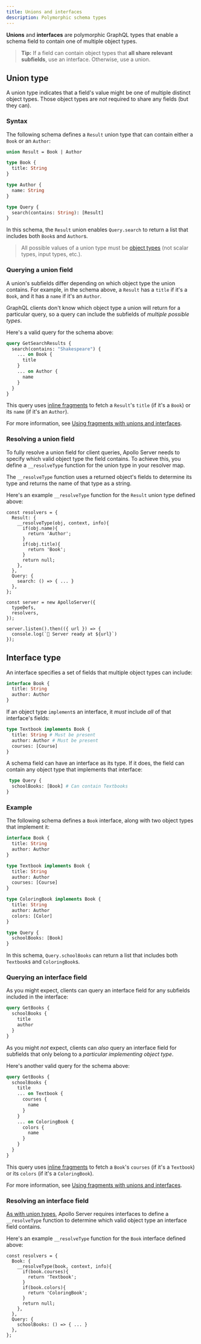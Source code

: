```yaml
---
title: Unions and interfaces
description: Polymorphic schema types
---
```


**Unions** and **interfaces** are polymorphic GraphQL types that enable a schema field to contain one of multiple object types.

> **Tip:** If a field can contain object types that **all share relevant subfields**, use an interface. Otherwise, use a union.

## Union type

A union type indicates that a field's value might be one of multiple distinct object types. Those object types are _not_ required to share any fields (but they can).

### Syntax

The following schema defines a `Result` union type that can contain either a `Book` or an `Author`:

```graphql
union Result = Book | Author

type Book {
  title: String
}

type Author {
  name: String
}

type Query {
  search(contains: String): [Result]
}
```

In this schema, the `Result` union enables `Query.search` to return a list that includes both `Book`s and `Author`s.

> All possible values of a union type must be [object types](./schema/#object-types) (not scalar types, input types, etc.).

### Querying a union field

A union's subfields differ depending on which object type the union contains. For example, in the schema above, a `Result` has a `title` if it's a `Book`, and it has a `name` if it's an `Author`.

GraphQL clients don't know which object type a union will return for a particular query, so a query can include the subfields of _multiple possible types_.

Here's a valid query for the schema above:

```graphql
query GetSearchResults {
  search(contains: "Shakespeare") {
    ... on Book {
      title
    }
    ... on Author {
      name
    }
  }
}
```

This query uses [inline fragments](https://graphql.org/learn/queries/#inline-fragments) to fetch a `Result`'s `title` (if it's a `Book`) or its `name` (if it's an `Author`).

For more information, see [Using fragments with unions and interfaces](https://www.apollographql.com/docs/react/data/fragments/#using-fragments-with-unions-and-interfaces).


### Resolving a union field

To fully resolve a union field for client queries, Apollo Server needs to specify which valid object type the field contains. To achieve this, you define a `__resolveType` function for the union type in your resolver map.

 The `__resolveType` function uses a returned object's fields to determine its type and returns the name of that type as a string.

 Here's an example `__resolveType` function for the `Result` union type defined above:

```js{3-11}
const resolvers = {
  Result: {
    __resolveType(obj, context, info){
      if(obj.name){
        return 'Author';
      }
      if(obj.title){
        return 'Book';
      }
      return null;
    },
  },
  Query: {
    search: () => { ... }
  },
};

const server = new ApolloServer({
  typeDefs,
  resolvers,
});

server.listen().then(({ url }) => {
  console.log(`🚀 Server ready at ${url}`)
});
```

## Interface type

An interface specifies a set of fields that multiple object types can include:

```graphql
interface Book {
  title: String
  author: Author
}
```

If an object type `implement`s an interface, it _must_ include _all_ of that interface's fields:

```graphql
type Textbook implements Book {
  title: String # Must be present
  author: Author # Must be present
  courses: [Course]
}
```

A schema field can have an interface as its type. If it does, the field can contain any object type that implements that interface:

```graphql
 type Query {
  schoolBooks: [Book] # Can contain Textbooks
}
```

### Example

The following schema defines a `Book` interface, along with two object types that implement it:

```graphql
interface Book {
  title: String
  author: Author
}

type Textbook implements Book {
  title: String
  author: Author
  courses: [Course]
}

type ColoringBook implements Book {
  title: String
  author: Author
  colors: [Color]
}

type Query {
  schoolBooks: [Book]
}
```

In this schema, `Query.schoolBooks` can return a list that includes both `Textbook`s and `ColoringBook`s.

### Querying an interface field

As you might expect, clients can query an interface field for any subfields included in the interface:

```graphql
query GetBooks {
  schoolBooks {
    title
    author
  }
}
```

As you might _not_ expect, clients can _also_ query an interface field for subfields that only belong to a _particular implementing object type_.

Here's another valid query for the schema above:

```graphql
query GetBooks {
  schoolBooks {
    title
    ... on Textbook {
      courses {
        name
      }
    }
    ... on ColoringBook {
      colors {
        name
      }
    }
  }
}
```

This query uses [inline fragments](https://graphql.org/learn/queries/#inline-fragments) to fetch a `Book`'s `courses` (if it's a `Textbook`) or its `colors` (if it's a `ColoringBook`).

For more information, see [Using fragments with unions and interfaces](https://www.apollographql.com/docs/react/data/fragments/#using-fragments-with-unions-and-interfaces).


### Resolving an interface field

[As with union types](#resolving-a-union-field), Apollo Server requires interfaces to define a `__resolveType` function to determine which valid object type an interface field contains.

Here's an example `__resolveType` function for the `Book` interface defined above:

```js{3-11}
const resolvers = {
  Book: {
    __resolveType(book, context, info){
      if(book.courses){
        return 'Textbook';
      }
      if(book.colors){
        return 'ColoringBook';
      }
      return null;
    },
  },
  Query: {
    schoolBooks: () => { ... }
  },
};
```
